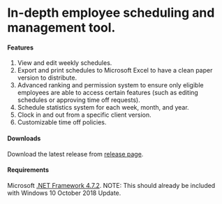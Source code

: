 # In-depth employee scheduling and management tool.

#### Features
1. View and edit weekly schedules.
2. Export and print schedules to Microsoft Excel to have a clean paper version to distribute.
3. Advanced ranking and permission system to ensure only eligible employees are able to access certain features (such as editing schedules or approving time off requests).
4. Schedule statistics system for each week, month, and year.
5. Clock in and out from a specific client version.
6. Customizable time off policies.

#### Downloads
Download the latest release from [release page](https://github.com/TheOnlyRupert/WorkProgram/releases).

#### Requirements
Microsoft [.NET Framework 4.7.2](http://go.microsoft.com/fwlink/?LinkId=863262 "Microsoft's download page").
NOTE: This should already be included with Windows 10 October 2018 Update.